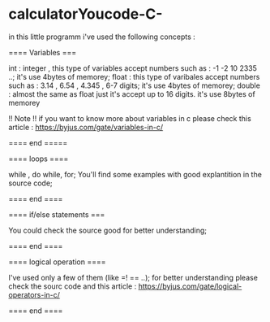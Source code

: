 # calculatorYoucode-C-
in this little programm i've used the following concepts : 

==== Variables ===

int : integer , this type of variables accept numbers such as : -1 -2 10 2335 ..; it's use 4bytes of memorey;
float : this type of varibales accept numbers such as : 3.14 , 6.54 , 4.345 , 6-7 digits;  it's use 4bytes of memorey;
double : almost the same as float just it's accept up to 16 digits. it's use 8bytes of memorey


!! Note !! 
if you want to know more about variables in c please check this article : https://byjus.com/gate/variables-in-c/

==== end =====

==== loops ====

while , do while, for; 
You'll find some examples with good explantition in the source code;

==== end ====


==== if/else statements ===

You could check the source good for better understanding;

==== end ====

==== logical operation ====

I've used only a few of them (like =! == ..);
for better understanding please check the sourc code and this article : https://byjus.com/gate/logical-operators-in-c/

==== end ====

